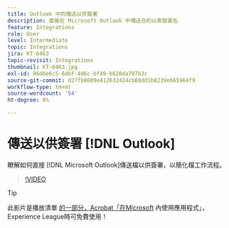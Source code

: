 ```yaml
---
title: Outlook 中的傳送以供簽署
description: 直接在 Microsoft Outlook 中傳送合約以索取簽名
feature: Integrations
role: User
level: Intermediate
topic: Integrations
jira: KT-6463
topic-revisit: Integrations
thumbnail: KT-6463.jpg
exl-id: 06d8e6c5-6dbf-4d6c-bf49-b620da707b3c
source-git-commit: d27fb8609e412632424cb88dd1b8239e665964f9
workflow-type: tm+mt
source-wordcount: '54'
ht-degree: 0%

---
```


# 傳送以供簽署 [!DNL Outlook]

瞭解如何直接 [!DNL Microsoft Outlook]傳送檔以供簽署，以簡化檔工作流程。

>[!VIDEO](https://video.tv.adobe.com/v/37839?quality=12&learn=on&hidetitle=true)

>[!TIP]
>
>此影片是播放清單 [的一部分，Acrobat「在Microsoft](https://experienceleague.adobe.com/zh-hant/playlists/acrobat-sign-integrate-microsoft-apps) 內使用應用程式」，Experience League時可免費使用！
